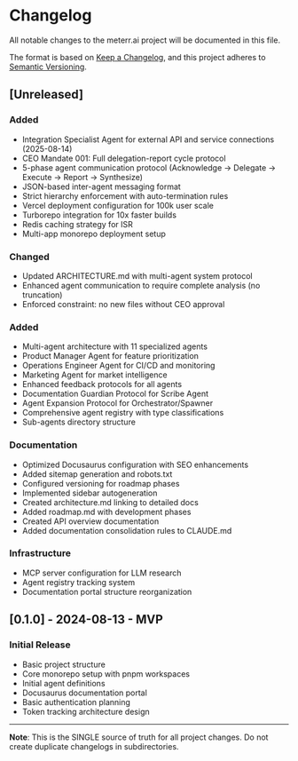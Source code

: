 # Changelog

All notable changes to the meterr.ai project will be documented in this file.

The format is based on [Keep a Changelog](https://keepachangelog.com/en/1.0.0/),
and this project adheres to [Semantic Versioning](https://semver.org/spec/v2.0.0.html).

## [Unreleased]

### Added
- Integration Specialist Agent for external API and service connections (2025-08-14)
- CEO Mandate 001: Full delegation-report cycle protocol
- 5-phase agent communication protocol (Acknowledge → Delegate → Execute → Report → Synthesize)
- JSON-based inter-agent messaging format
- Strict hierarchy enforcement with auto-termination rules
- Vercel deployment configuration for 100k user scale
- Turborepo integration for 10x faster builds
- Redis caching strategy for ISR
- Multi-app monorepo deployment setup

### Changed
- Updated ARCHITECTURE.md with multi-agent system protocol
- Enhanced agent communication to require complete analysis (no truncation)
- Enforced constraint: no new files without CEO approval

### Added
- Multi-agent architecture with 11 specialized agents
- Product Manager Agent for feature prioritization
- Operations Engineer Agent for CI/CD and monitoring
- Marketing Agent for market intelligence
- Enhanced feedback protocols for all agents
- Documentation Guardian Protocol for Scribe Agent
- Agent Expansion Protocol for Orchestrator/Spawner
- Comprehensive agent registry with type classifications
- Sub-agents directory structure

### Documentation
- Optimized Docusaurus configuration with SEO enhancements
- Added sitemap generation and robots.txt
- Configured versioning for roadmap phases
- Implemented sidebar autogeneration
- Created architecture.md linking to detailed docs
- Added roadmap.md with development phases
- Created API overview documentation
- Added documentation consolidation rules to CLAUDE.md

### Infrastructure
- MCP server configuration for LLM research
- Agent registry tracking system
- Documentation portal structure reorganization

## [0.1.0] - 2024-08-13 - MVP

### Initial Release
- Basic project structure
- Core monorepo setup with pnpm workspaces
- Initial agent definitions
- Docusaurus documentation portal
- Basic authentication planning
- Token tracking architecture design

---

**Note**: This is the SINGLE source of truth for all project changes. Do not create duplicate changelogs in subdirectories.